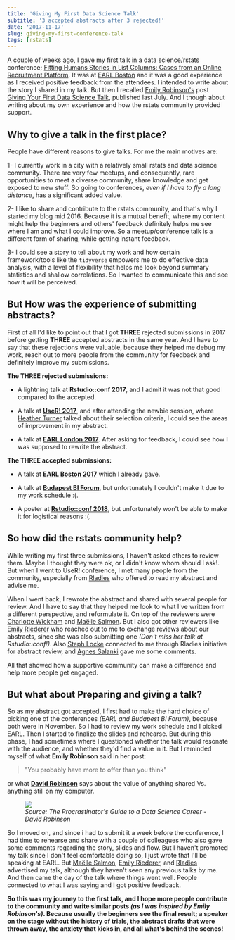 ```yaml
---
title: 'Giving My First Data Science Talk'
subtitle: '3 accepted abstracts after 3 rejected!'
date: '2017-11-17'
slug: giving-my-first-conference-talk
tags: [rstats]
---
```


A couple of weeks ago, I gave my first talk in a data science/rstats conference; [Fitting Humans Stories in List Columns: Cases from an Online Recruitment Platform](https://speakerdeck.com/omaymas/fitting-humans-stories-in-list-columns-erum). It was at [EARL Boston](https://earlconf.com/boston/) and it was a good experience as I received positive feedback from the attendees. I intended to write about the story I shared in my talk. But then I recalled [Emily Robinson's](https://twitter.com/robinson_es) post [Giving Your First Data Science Talk](https://robinsones.github.io/Giving-Your-First-Data-Science-Talk/), published last July. And I though about writing about my own experience and how the rstats community provided support.

## Why to give a talk in the first place?

People have different reasons to give talks. For me the main motives are:

1- I currently work in a city with a relatively small rstats and data science community. There are very few meetups, and consequently, rare opportunities to meet a diverse community, share knowledge and get exposed to new stuff. So going to conferences, *even if I have to fly a long distance*, has a significant added value.

2- I like to share and contribute to the rstats community, and that's why I started my blog mid 2016. Because it is a mutual benefit, where my content might help the beginners and others' feedback definitely helps me see where I am and what I could improve. So a meetup/conference talk is a different form of sharing, while getting instant feedback.

3- I could see a story to tell about my work and how certain framework/tools like the `tidyverse` empowers me to do effective data analysis, with a level of flexibility that helps me look beyond summary statistics and shallow correlations. So I wanted to communicate this and see how it will be perceived. 

## But How was the experience of submitting abstracts?

First of all I'd like to point out that I got **THREE** rejected submissions in 2017 before getting **THREE** accepted abstracts in the same year. And I have to say that these rejections were valuable, because they helped me debug my work, reach out to more people from the community for feedback and definitely improve my submissions. 

**The THREE rejected submissions:**

- A lightning talk at **Rstudio::conf 2017**, and I admit it was not that good compared to the accepted.

- A talk at [**UseR! 2017**](https://user2017.brussels/), and after attending the newbie session, where [Heather Turner](https://twitter.com/HeathrTurnr) talked about their selection criteria, I could see the areas of improvement in my abstract.

- A talk at [**EARL London 2017**](https://earlconf.com/london/). After asking for feedback, I could see how I was supposed to rewrite the abstract.


**The THREE accepted submissions:**

- A talk at [**EARL Boston 2017**](https://earlconf.com/boston/) which I already gave.

- A talk at [**Budapest BI Forum**](http://budapestbiforum.hu/2017/en/), but unfortunately I couldn't make it due to my work schedule :(.

- A poster at [**Rstudio::conf 2018**](https://www.rstudio.com/conference/), but unfortunately won't be able to make it for logistical reasons :(. 

## So how did the rstats community help?

While writing my first three submissions, I haven't asked others to review them. Maybe I thought they were ok, or I didn't know whom should I ask!. But when I went to UseR! conference, I met many people from the community, especially from [Rladies](https://rladies.org/) who offered to read my abstract and advise me. 

When I went back, I rewrote the abstract and shared with several people for review. And I have to say that they helped me look to what I've written from a different perspective, and reformulate it. On top of the reviewers were [Charlotte Wickham](https://twitter.com/CVWickham) and [Maëlle Salmon](https://twitter.com/ma_salmon). But I also got other reviewers like [Emily Riederer](https://twitter.com/EmilyRiederer) who reached out to me to exchange reviews about our abstracts, since she was also submitting one *(Don't miss her talk at Rstudio::conf!)*. Also [Steph Locke](https://twitter.com/SteffLocke) connected to me through Rladies initiative for abstract review, and [Agnes Salanki](https://twitter.com/salankia) gave me some comments.

All that showed how a supportive community can make a difference and help more people get engaged.

## But what about Preparing and giving a talk?

So as my abstract got accepted, I first had to make the hard choice of picking one of the conferences *(EARL and Budapest BI Forum)*, because both were in November. So I had to review my work schedule and I picked EARL. Then I started to finalize the slides and rehearse. But during this phase, I had sometimes where I questioned whether the talk would resonate with the audience, and whether they'd find a value in it. But I reminded myself of what **Emily Robinson** said in her post:

> "You probably have more to offer than you think"

or what [**David Robinson**](https://twitter.com/drob) says about the value of anything shared Vs. anything still on my computer.

<figure><img src='/post/2017-11-17_first-conf-talk/drob_fig.png'><figcaption><i>Source: The Procrastinator's Guide to a Data Science Career - David Robinson</i></figcaption></figure>

So I moved on, and since i had to submit it a week before the conference, I had time to rehearse and share with a couple of colleagues who also gave some comments regarding the story, slides and flow. But I haven't promoted my talk since I don't feel comfortable doing so, I just wrote that I'll be speaking at EARL. But [Maëlle Salmon](https://twitter.com/ma_salmon), [Emily Riederer](https://twitter.com/EmilyRiederer), and [Rladies](https://twitter.com/RLadiesGlobal) advertised my talk, although they haven't seen any previous talks by me. And then came the day of the talk where things went well. People connected to what I was saying and I got positive feedback.

**So this was my journey to the first talk, and I hope more people contribute to the community and write similar posts *(as I was inspired by Emily Robinson's)*. Because usually the beginners see the final result; a speaker on the stage without the history of trials, the abstract drafts that were thrown away, the anxiety that kicks in, and all what's behind the scenes!**
